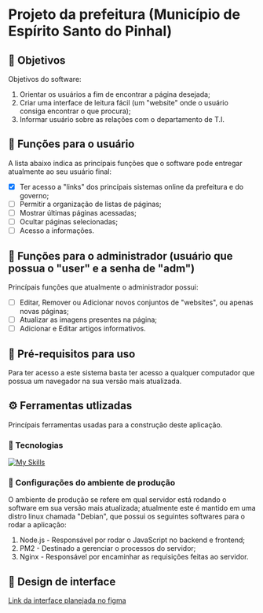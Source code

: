 # Projeto da prefeitura (Município de Espírito Santo do Pinhal)

## 🍪 Objetivos

Objetivos do software:

1. Orientar os usuários a fim de encontrar a página desejada;
2. Criar uma interface de leitura fácil (um "website" onde o usuário consiga encontrar o que procura);
3. Informar usuário sobre as relações com o departamento de T.I.

## 🍜 Funções para o usuário

A lista abaixo indica as princípais funções que o software pode entregar atualmente ao seu usuário final:

- [x] Ter acesso a "links" dos princípais sistemas online da prefeitura e do governo;
- [ ] Permitir a organização de listas de páginas;
- [ ] Mostrar últimas páginas acessadas;
- [ ] Ocultar páginas selecionadas;
- [ ] Acesso a informações.

## 🌮 Funções para o administrador (usuário que possua o "user" e a senha de "adm")

Princípais funções que atualmente o administrador possui:

- [ ] Editar, Remover ou Adicionar novos conjuntos de "websites", ou apenas novas páginas;
- [ ] Atualizar as imagens presentes na página;
- [ ] Adicionar e Editar artigos informativos.

## 🧀 Pré-requisitos para uso

Para ter acesso a este sistema basta ter acesso a qualquer computador que possua um navegador na sua versão mais atualizada.

## ⚙ Ferramentas utlizadas

Princípais ferramentas usadas para a construção deste aplicação.

### 🧮 Tecnologias

[![My Skills](https://skills.thijs.gg/icons?i=emotion,express,figma,git,github,html,js,mongodb,nginx,nodejs,react,vscode&theme=dark)](https://skills.thijs.gg)

### 🚀 Configurações do ambiente de produção

O ambiente de produção se refere em qual servidor está rodando o software em sua versão mais atualizada; atualmente este é mantido em uma distro linux chamada "Debian", que possui os seguintes softwares para o rodar a aplicação:

1. Node.js - Responsável por rodar o JavaScript no backend e frontend;
2. PM2 - Destinado a gerenciar o processos do servidor;
3. Nginx - Responsável por encaminhar as requisições feitas ao servidor.

## 🎨 Design de interface

[Link da interface planejada no figma](https://www.figma.com/file/S3PdwNp3CxY8I6MFF2LYlI/Pinhal-T.I.?node-id=0%3A1)

